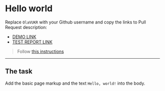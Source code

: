 # Hello world
Replace `OlaVUKR` with your Github username and copy the links to Pull Request description:
- [DEMO LINK](https://OlaVUKR.github.io/layout_hello-world/)
- [TEST REPORT LINK](https://OlaVUKR.github.io/layout_hello-world/report/html_report/)

> Follow [this instructions](https://mate-academy.github.io/layout_task-guideline/#how-to-solve-the-layout-tasks-on-github)
___

## The task
Add the basic page markup and the text `Hello, world!` into the body.
